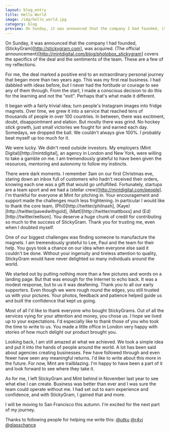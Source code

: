 ```yaml
---
layout: blog_entry
title: Hello World
image: /img/hello_world.jpg
category: blog
preview: On Sunday, it was announced that the company I had founded, (StickyGram)[http://stickygram.com], was acquired. (The official announcement)[http://mintdigital.com/blog/photobox_stickygram] covers the specifics of the deal and the sentiments of the team. These are a few of my reflections. <br> <br> For me, the deal marked a positive end to an extraordinary personal journey that began more than two years ago. This was my first real business. I had dabbled with ideas before, but I never had the fortitude or courage to see any of them through. From the start, I made a conscious decision to do this for the learning and not the "exit". Perhaps that's what made it different.
---
```


On Sunday, it was announced that the company I had founded, (StickyGram)[http://stickygram.com], was acquired. (The official announcement)[http://mintdigital.com/blog/photobox_stickygram] covers the specifics of the deal and the sentiments of the team. These are a few of my reflections.

For me, the deal marked a positive end to an extraordinary personal journey that began more than two years ago. This was my first real business. I had dabbled with ideas before, but I never had the fortitude or courage to see any of them through. From the start, I made a conscious decision to do this for the learning and not the "exit". Perhaps that's what made it different.

It began with a fairly trivial idea; turn people's Instagram images into fridge magnets. Over time, we grew it into a service that reached tens of thousands of people in over 100 countries. In between, there was excitment, doubt, disappointment and elation. But mostly there was grind. No hockey stick growth, just small victories we fought for and earned each day. Somedays, we dropped the ball. We couldn't always give 100%. I probably beat myself up too much for it.

We were lucky. We didn't need outside investors. My employers (Mint Digital)[http://mintdigital], an agency in London and New York, were willing to take a gamble on me. I am tremendously grateful to have been given the resources, mentoring and autonomy to follow my instincts.

There were dark moments. I remember 3am on our first Christmas eve, staring down an inbox full of customers who hadn't received their orders, knowing each one was a gift that would go unfulfilled. Fortunately, startups are a team sport and we had a (stellar crew)[http://mintdigital.com/people]. I'm thankful for everyone at Mint for pitching in. Your encouragement and support made the challenges much less frightening. In particular I would like to thank the core team, (Phil)[http://twitter/philnash], (Kaye)[http://twitter/pavedwithgold], (Matt)[http://twitter/mattboxs] and (Ed)[http://twitter/eellson]. You deserve a huge chunk of credit for contributing so much to the success of StickyGram. Thank you for trusting me, even when I doubted myself. 

One of our biggest challenges was finding someone to manufacture the magnets. I am tremendously grateful to Lee, Paul and the team for their help. You guys took a chance on our idea when everyone else said it couldn't be done. Without your ingenuity and tireless attention to quality, StickyGram would have never delighted so many individuals around the world.

We started out by putting nothing more than a few pictures and words on a landing page. But that was enough for the Internet to echo back. It was a modest response, but to us it was deafening. Thank you to all our early supporters. Even though we were rough round the edges, you still trusted us with your pictures. Your photos, feedback and patience helped guide us and built the confidence that kept us going.

Most of all I'd like to thank everyone who bought StickyGrams. Out of all the services vying for your attention and money, you chose us. I hope we lived up to your expectations. I'd especially like to thank those of you who took the time to write to us. You made a little office in London very happy with stories of how much delight our product brought you.

Looking back, I am still amazed at what we achieved. We took a simple idea and put it into the hands of people around the world. A lot has been said about agencies creating businesses. Few have followed through and even fewer have seen any meaningful returns. I'd like to write about this more in the future. For now, Mint are trailblazing. I'm happy to have been a part of it and look forward to see where they take it.

As for me, I left StickyGram and Mint behind in November last year to see what else I can create. Business was better than ever and I was sure the team could operate without me. I had set out to earn experience and confidence, and with StickyGram, I gained that and more. 

I will be moving to San Francisco this autumn. I'm excited for the next part of my journey.

Thanks to following people for helping me write this:
[@utku](http://twitter.com/utku) 
[@r4vi](http://twitter.com/r4vi)
[@glasschance](http://twitter.com/glasschance)
